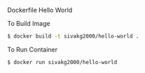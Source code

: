 Dockerfile Hello World

To Build Image
```bash
$ docker build -t sivakg2000/hello-world .
```

To Run Container
```bash
$ docker run sivakg2000/hello-world
```
